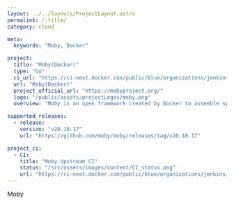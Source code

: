 ```yaml
---
layout: ../../layouts/ProjectLayout.astro
permalink: /:title/
category: cloud

meta:
  keywords: "Moby, Docker"

project:
  title: "Moby(Docker)"
  type: "Go"
  ci_url: "https://ci-next.docker.com/public/blue/organizations/jenkins/moby/activity"
  url: "Moby(Docker)"
  project_official_url: "https://mobyproject.org/"
  logo: "/public/assets/projectLogos/moby.png"
  overview: "Moby is an open framework created by Docker to assemble specialized container systems without reinventing the wheel. It provides a “lego set” of dozens of standard components and a framework for assembling them into custom platforms. At the core of Moby is a framework to assemble specialized container systems."

supported_releases:
  - release:
    version: "v20.10.17"
    url: "https://github.com/moby/moby/releases/tag/v20.10.17"

project_ci:
  - CI:
    title: "Moby Upstream CI"
    status: "/src/assets/images/content/CI_status.png"
    url: "https://ci-next.docker.com/public/blue/organizations/jenkins/moby/activity"
---
```


<p>Moby</p>
